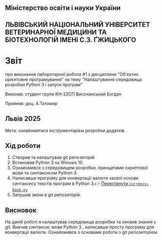 ## Міністерство освіти і науки України

## ЛЬВІВСЬКИЙ НАЦІОНАЛЬНИЙ УНІВЕРСИТЕТ ВЕТЕРИНАРНОЇ МЕДИЦИНИ ТА БІОТЕХНОЛОГІЙ ІМЕНІ С.З. ҐЖИЦЬКОГО

# Звіт
про виконання лаборотарної роботи #1 з дисциплини "Об'єктно орієнтовне програмування" на тему "Налаштування середовища розробки Python 3 і запуск програм"

Виконав: студент групи КН-22СП Височанський Богдан

Прийняв: доц. А.Татомир

## Львів 2025

Мета: ознайомитися інструментарієм розробки додатків.

## Хід роботи

1. Створив та налаштував git репозиторій
2. Встановив Python 3 на Winows 10. 
3. Ознайомився з середовищем розробки, принципами скриптової мови та синтаксисом Python 3.
4. Написавши програму для конвертації валюти засвої основи синтаксису текстів програм в Python 3.👉 [Переглянути `currency-base.py`](./currency-base.py)
5. Запушив зміни в git репозиторій. 

## Висновок
На даній роботі я налаштував середовище розробки та оновив знання з git. Вивчив синтаксис мови Python 3 , написавши просту програму для конвертації валюти. 
Ознайомився з основами роботи з git репозиторієм.
